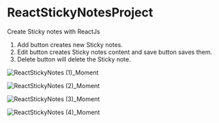 # ReactStickyNotesProject
Create Sticky notes with ReactJs

<!-- <video src="https://user-images.githubusercontent.com/48310000/108774541-5e239f80-7592-11eb-95c5-54e1da902e15.mp4" width="320" height="200" controls preload></video> -->

1. Add button creates new Sticky notes.
2. Edit button creates Sticky notes content and save button saves them.
3. Delete button will delete the Sticky note. 


![ReactStickyNotes (1)_Moment](https://user-images.githubusercontent.com/48310000/108776156-94fab500-7594-11eb-8287-fb90ca2a87b6.jpg)


![ReactStickyNotes (2)_Moment](https://user-images.githubusercontent.com/48310000/108776157-962be200-7594-11eb-82c8-fd004aabd6f7.jpg)


![ReactStickyNotes (3)_Moment](https://user-images.githubusercontent.com/48310000/108776158-96c47880-7594-11eb-8886-1a5352151d9f.jpg)


![ReactStickyNotes (4)_Moment](https://user-images.githubusercontent.com/48310000/108776163-975d0f00-7594-11eb-84bb-e5bfa357fb9d.jpg) 
